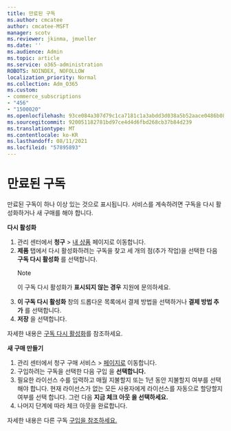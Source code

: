 ```yaml
---
title: 만료된 구독
ms.author: cmcatee
author: cmcatee-MSFT
manager: scotv
ms.reviewer: jkinma, jmueller
ms.date: ''
ms.audience: Admin
ms.topic: article
ms.service: o365-administration
ROBOTS: NOINDEX, NOFOLLOW
localization_priority: Normal
ms.collection: Adm_O365
ms.custom:
- commerce_subscriptions
- "456"
- "1500020"
ms.openlocfilehash: 93ce084a307d79c1ca7181c1a3abdd3d038a5b52aace0486b088cbc6ecb4ff57
ms.sourcegitcommit: 920051182781bd97ce4d4d6fbd268cb37b84d239
ms.translationtype: MT
ms.contentlocale: ko-KR
ms.lasthandoff: 08/11/2021
ms.locfileid: "57895893"
---
```

# <a name="expired-subscription"></a>만료된 구독

만료된 구독이 하나 이상 있는 것으로 표시됩니다. 서비스를 계속하려면 구독을 다시 활성화하거나 새 구매를 해야 합니다.
  
**다시 활성화**
  
1. 관리 센터에서 **청구** \> [내 상품](https://go.microsoft.com/fwlink/p/?linkid=842054) 페이지로 이동합니다.
2. **제품** 탭에서 다시 활성화하려는 구독을 찾고 세 개의 점(추가 작업)을 선택한 다음 **구독 다시 활성화** 를 선택합니다.
    > [!NOTE]
    > 이 구독 다시 활성화가 **표시되지 않는 경우** 지원에 문의하세요.
3. **이 구독 다시 활성화** 창의 드롭다운 목록에서 결제 방법을 선택하거나 **결제 방법 추가** 를 선택합니다.
4. **저장** 을 선택합니다.

자세한 내용은 [구독 다시 활성화](https://docs.microsoft.com/microsoft-365/commerce/subscriptions/reactivate-your-subscription)를 참조하세요.

**새 구매 만들기**
  
1. 관리 센터에서 청구 구매  서비스 \> [페이지로](https://go.microsoft.com/fwlink/p/?linkid=868433) 이동합니다.
2. 구입하려는 구독을 선택한 다음 구입 을 **선택합니다.**
3. 필요한 라이선스 수를 입력하고 매월 지불할지 또는 1년 동안 지불할지 여부를 선택해야 합니다. 현재 라이선스가 없는 모든 사용자에게 라이선스를 자동으로 할당할지 여부를 선택 합니다. 그런 다음 **지금 체크 아웃 을 선택하세요.**
4. 나머지 단계에 따라 체크 아웃을 완료합니다.

자세한 내용은 다른 구독 [구입을 참조하세요.](https://docs.microsoft.com/microsoft-365/commerce/buy-another-subscription)
